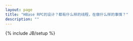 ```yaml
---
layout: page
title: "HBase RPC的设计？都有什么样的线程，在做什么样的事情？"
description: ""
---
```

{% include JB/setup %}
